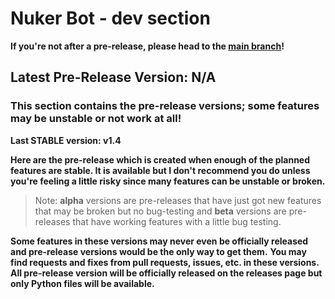 # Nuker Bot - dev section
**If you're not after a pre-release, please head to the [main branch](https://github.com/KingWaffleIII/Nuker-Bot/tree/main)!**

## Latest Pre-Release Version: N/A
### This section contains the pre-release versions; some features may be unstable or not work at all!
**Last STABLE version: v1.4**

**Here are the pre-release which is created when enough of the planned features are stable. It is available but I don't recommend you do unless you're feeling a little risky since many features can be unstable or broken.**

> Note: **alpha** versions are pre-releases that have just got new features that may be broken but no bug-testing and **beta** versions are pre-releases that have working features with a little bug testing.

**Some features in these versions may never even be officially released and pre-release versions would be the only way to get them.**
**You may find requests and fixes from pull requests, issues, etc. in these versions.**
**All pre-release version will be officially released on the releases page but only Python files will be available.**

